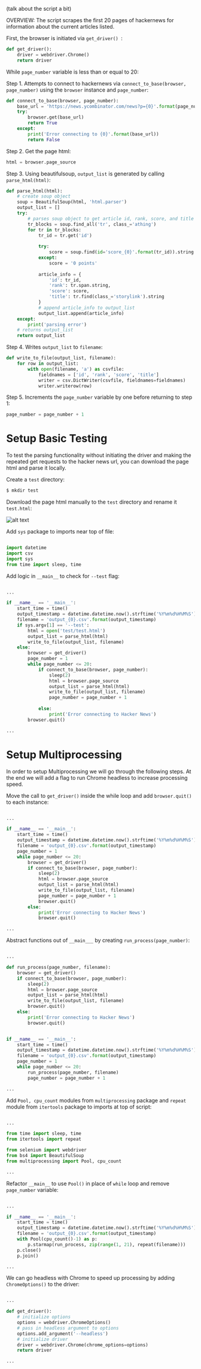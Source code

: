 (talk about the script a bit)

OVERVIEW: The script scrapes the first 20 pages of hackernews for information about the current articles listed.

First, the browser is initiated via ```get_driver() ```:

```python
def get_driver():
    driver = webdriver.Chrome()
    return driver
```

While ```page_number``` variable is less than or equal to 20:

Step 1. Attempts to connect to hackernews via ```connect_to_base(browser, page_number)``` using the ```browser``` instance and ```page_number```:

```python
def connect_to_base(browser, page_number):
    base_url = 'https://news.ycombinator.com/news?p={0}'.format(page_number)
    try:
        browser.get(base_url)
        return True
    except:
        print('Error connecting to {0}'.format(base_url))
        return False
```

Step 2. Get the page html:

```python
html = browser.page_source
```

Step 3. Using beautifulsoup, ```output_list``` is generated by calling ```parse_html(html)```:

```python
def parse_html(html):
    # create soup object
    soup = BeautifulSoup(html, 'html.parser')
    output_list = []
    try:
        # parses soup object to get article id, rank, score, and title
        tr_blocks = soup.find_all('tr', class_='athing')
        for tr in tr_blocks:
            tr_id = tr.get('id')
            
            try:
                score = soup.find(id='score_{0}'.format(tr_id)).string
            except:
                score = '0 points'
            
            article_info = {
                'id': tr_id,
                'rank': tr.span.string,
                'score': score,
                'title': tr.find(class_='storylink').string
            }
            # append article_info to output_list
            output_list.append(article_info)
    except:
        print('parsing error')
    # returns output_list
    return output_list
```
  
Step 4. Writes ```output_list``` to ```filename```:

```python
def write_to_file(output_list, filename):
    for row in output_list:
        with open(filename, 'a') as csvfile:
            fieldnames = ['id', 'rank', 'score', 'title']
            writer = csv.DictWriter(csvfile, fieldnames=fieldnames)
            writer.writerow(row)
```

Step 5. Increments the ```page_number``` variable by one before returning to step 1:

```python
page_number = page_number + 1
```


# Setup Basic Testing

To test the parsing functionality without initiating the driver and making the repeated get requests to the hacker news url, you can download the page html and parse it locally. 

Create a ```test``` directory:

```sh
$ mkdir test
```

Download the page html manually to the ```test``` directory and rename it ```test.html```:

![alt text](/assets/screenshot.png "Save Screenshot")

Add ```sys``` package to imports near top of file:

```python

import datetime
import csv
import sys
from time import sleep, time

```

Add logic in ```__main__``` to check for ```--test``` flag:

```python

...

if __name__ == '__main__':
    start_time = time()
    output_timestamp = datetime.datetime.now().strftime('%Y%m%d%H%M%S')
    filename = 'output_{0}.csv'.format(output_timestamp)
    if sys.argv[1] == '--test':
        html = open('test/test.html')
        output_list = parse_html(html)
        write_to_file(output_list, filename) 
    else:
        browser = get_driver()
        page_number = 1
        while page_number <= 20:
            if connect_to_base(browser, page_number):
                sleep(2)
                html = browser.page_source
                output_list = parse_html(html)
                write_to_file(output_list, filename) 
                page_number = page_number + 1
                
            else:
                print('Error connecting to Hacker News')
        browser.quit()

...

```


# Setup Multiprocessing

In order to setup Multiprocessing we will go through the following steps. At the end we will add a flag to run Chrome headless to increase processing speed.

Move the call to ```get_driver()``` inside the while loop and add ```browser.quit()``` to each instance:

```python

...

if __name__ == '__main__':
    start_time = time()
    output_timestamp = datetime.datetime.now().strftime('%Y%m%d%H%M%S')
    filename = 'output_{0}.csv'.format(output_timestamp)
    page_number = 1
    while page_number <= 20:
        browser = get_driver()
        if connect_to_base(browser, page_number):
            sleep(2)
            html = browser.page_source
            output_list = parse_html(html)
            write_to_file(output_list, filename) 
            page_number = page_number + 1
            browser.quit()
        else:
            print('Error connecting to Hacker News')
            browser.quit()

...

```

Abstract functions out of ```__main___``` by creating ```run_process(page_number)```:

```python

...

def run_process(page_number, filename):
    browser = get_driver()
    if connect_to_base(browser, page_number):
        sleep(2)
        html = browser.page_source
        output_list = parse_html(html)
        write_to_file(output_list, filename) 
        browser.quit()
    else:
        print('Error connecting to Hacker News')
        browser.quit()


if __name__ == '__main__':
    start_time = time()
    output_timestamp = datetime.datetime.now().strftime('%Y%m%d%H%M%S')
    filename = 'output_{0}.csv'.format(output_timestamp)
    page_number = 1
    while page_number <= 20:
        run_process(page_number, filename)
        page_number = page_number + 1

...

```

Add ```Pool, cpu_count``` modules from ```multiprocessing``` package and ```repeat``` module from ```itertools``` package to imports at top of script:

```python

...

from time import sleep, time
from itertools import repeat

from selenium import webdriver
from bs4 import BeautifulSoup
from multiprocessing import Pool, cpu_count

...

```

Refactor ```__main__``` to use ```Pool()``` in place of ```while``` loop and remove ```page_number``` variable:

```python

...

if __name__ == '__main__':
    start_time = time()
    output_timestamp = datetime.datetime.now().strftime('%Y%m%d%H%M%S')
    filename = 'output_{0}.csv'.format(output_timestamp)
    with Pool(cpu_count()-1) as p:
        p.starmap(run_process, zip(range(1, 21), repeat(filename)))
    p.close()
    p.join()

...

```

We can go headless with Chrome to speed up processing by adding ```ChromeOptions()``` to the driver:

```python

...

def get_driver():
    # initialize options
    options = webdriver.ChromeOptions()
    # pass in headless argument to options
    options.add_argument('--headless')
    # initialize driver
    driver = webdriver.Chrome(chrome_options=options)
    return driver

...

```
